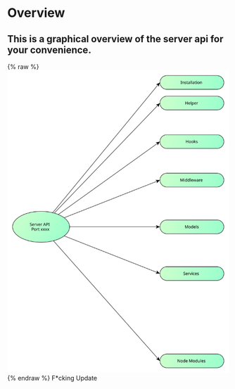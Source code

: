 # Overview

## This is a graphical overview of the server api for your convenience.

{% raw %}
<object data="../assets/overview_api_top_frame.svg" type="image/svg+xml">
![](../assets/overview-api.svg)
</object>
{% endraw %}
F*cking Update

